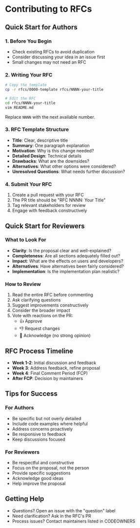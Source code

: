 # Contributing to RFCs

## Quick Start for Authors

### 1. Before You Begin
- Check existing RFCs to avoid duplication
- Consider discussing your idea in an issue first
- Small changes may not need an RFC

### 2. Writing Your RFC
```bash
# Copy the template
cp -r rfcs/0000-template rfcs/NNNN-your-title

# Edit the RFC
cd rfcs/NNNN-your-title
vim README.md
```

Replace `NNNN` with the next available number.

### 3. RFC Template Structure
- **Title**: Clear, descriptive title
- **Summary**: One paragraph explanation
- **Motivation**: Why is this change needed?
- **Detailed Design**: Technical details
- **Drawbacks**: What are the downsides?
- **Alternatives**: What other options were considered?
- **Unresolved Questions**: What needs further discussion?

### 4. Submit Your RFC
1. Create a pull request with your RFC
2. The PR title should be "RFC NNNN: Your Title"
3. Tag relevant stakeholders for review
4. Engage with feedback constructively

## Quick Start for Reviewers

### What to Look For
- **Clarity**: Is the proposal clear and well-explained?
- **Completeness**: Are all sections adequately filled out?
- **Impact**: What are the effects on users and developers?
- **Alternatives**: Have alternatives been fairly considered?
- **Implementation**: Is the implementation plan realistic?

### How to Review
1. Read the entire RFC before commenting
2. Ask clarifying questions
3. Suggest improvements constructively
4. Consider the broader impact
5. Vote with reactions on the PR:
   - 👍 Approve
   - 👎 Request changes
   - 👀 Acknowledge (no strong opinion)

## RFC Process Timeline

- **Week 1-2**: Initial discussion and feedback
- **Week 3**: Address feedback, refine proposal
- **Week 4**: Final Comment Period (FCP)
- **After FCP**: Decision by maintainers

## Tips for Success

### For Authors
- Be specific but not overly detailed
- Include code examples where helpful
- Address concerns proactively
- Be responsive to feedback
- Keep discussions focused

### For Reviewers
- Be respectful and constructive
- Focus on the proposal, not the person
- Provide specific suggestions
- Acknowledge good ideas
- Help improve the proposal

## Getting Help

- Questions? Open an issue with the "question" label
- Need clarification? Ask in the RFC's PR
- Process issues? Contact maintainers listed in CODEOWNERS